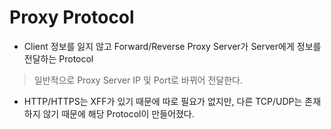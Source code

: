 # Proxy Protocol
* Client 정보를 잃지 않고 Forward/Reverse Proxy Server가 Server에게 정보를 전달하는 Protocol
> 일반적으로 Proxy Server IP 및 Port로 바뀌어 전달한다.
* HTTP/HTTPS는 XFF가 있기 때문에 따로 필요가 없지만, 다른 TCP/UDP는 존재하지 않기 때문에 해당 Protocol이 만들어졌다.
</br>
